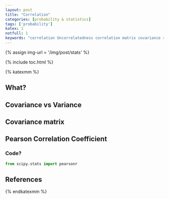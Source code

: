 ```yaml
---
layout: post
title: "Correlation"
categories: [probability & statistics]
tags: ['probability']
katex: 1
notfull: 1
keywords: "correlation Uncorrelatedness correlation matrix covariance relation variance Pearson Correlation and dependence Pearson correlation coefficient PCC"
---
```


{% assign img-url = '/img/post/stats' %}

{% include toc.html %}

{% katexmm %}

## What?

## Covariance vs Variance

## Covariance matrix

## Pearson Correlation Coefficient

### Code?

~~~ python
from scipy.stats import pearsonr
~~~

## References

{% endkatexmm %}
